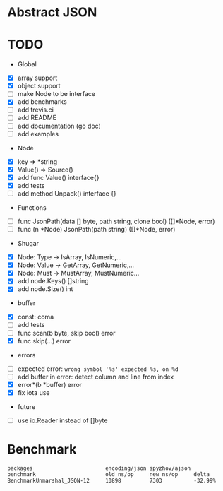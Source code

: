 # Abstract JSON


# TODO

- Global
- [x] array support
- [x] object support
- [ ] make Node to be interface
- [x] add benchmarks
- [ ] add trevis.ci
- [ ] add README
- [ ] add documentation (go doc)
- [ ] add examples
- Node
- [x] key => *string
- [x] ‌Value() => Source()
- [x] add func Value() interface{}
- [x] add tests
- [ ] add method Unpack() interface {}
- Functions 
- [ ] func JsonPath(data [] byte, path string, clone bool) ([]*Node, error) 
- [ ] func (n *Node) JsonPath(path string) ([]*Node, error)
- Shugar
- [x] ‌Node: Type -> IsArray, IsNumeric,...
- [x] ‌Node: Value -> GetArray, GetNumeric,...
- [x] ‌Node: Must -> MustArray, MustNumeric...
- [x] add ‌node.Keys() []string
- [x] add ‌node.Size() int
- buffer
- [x] ‌const: coma
- [ ] add tests
- [ ] func scan(b byte, skip bool) error
- [x] func skip(...) error
- errors
- [ ] expected error: `wrong symbol '%s' expected %s, on %d`
- [ ] add buffer in error: detect column and line from index
- [x] ‌error*(b *buffer) error
- [x] fix iota use
- future
- [ ] use io.Reader instead of []byte

# Benchmark

```
packages                       encoding/json spyzhov/ajson
benchmark                      old ns/op     new ns/op     delta
BenchmarkUnmarshal_JSON-12     10898         7303          -32.99%
```